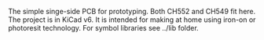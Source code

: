 The simple singe-side PCB for prototyping. Both CH552 and CH549 fit here.
The project is in KiCad v6. It is intended for making at home using iron-on or photoresit technology.
For symbol libraries see ../lib folder.
